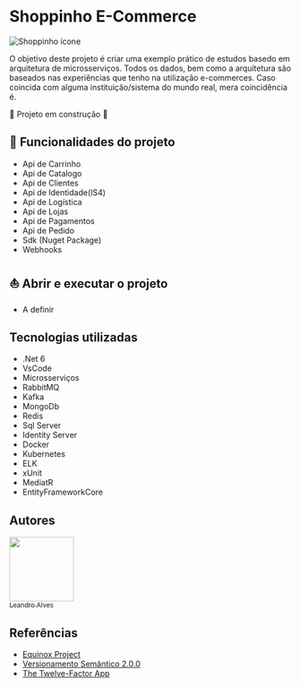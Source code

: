 # Shoppinho E-Commerce

![Shoppinho ícone](https://encrypted-tbn0.gstatic.com/images?q=tbn:ANd9GcRq5VwJqSkO4MByM03wYodhPFfBZZBB-2OtYUxhxx3wjnb2LwYP&s)

O objetivo deste projeto é criar uma exemplo prático de estudos basedo em arquitetura de microsserviços.
Todos os dados, bem como a arquitetura são baseados nas experiências que tenho na utilização e-commerces. Caso coincida com alguma instituição/sistema do mundo real, mera coincidência é.


:construction: Projeto em construção :construction:

## :hammer: Funcionalidades do projeto

- Api de Carrinho
- Api de Catalogo
- Api de Clientes
- Api de Identidade(IS4)
- Api de Logística
- Api de Lojas
- Api de Pagamentos
- Api de Pedido
- Sdk (Nuget Package)
- Webhooks

## :sailboat: Abrir e executar o projeto
- A definir

## Tecnologias utilizadas
- .Net 6
- VsCode
- Microsserviços
- RabbitMQ
- Kafka
- MongoDb
- Redis
- Sql Server
- Identity Server
- Docker
- Kubernetes
- ELK
- xUnit
- MediatR
- EntityFrameworkCore


## Autores
 [<img src="https://avatars.githubusercontent.com/u/24819158?v=4" width=115><br><sub>Leandro Alves</sub>](https://github.com/leandrodasilvaalves)   

## Referências
- [Equinox Project](https://github.com/EduardoPires/EquinoxProject)
- [Versionamento Semântico 2.0.0](https://semver.org/lang/pt-BR/)
- [The Twelve-Factor App](https://12factor.net/pt_br/)